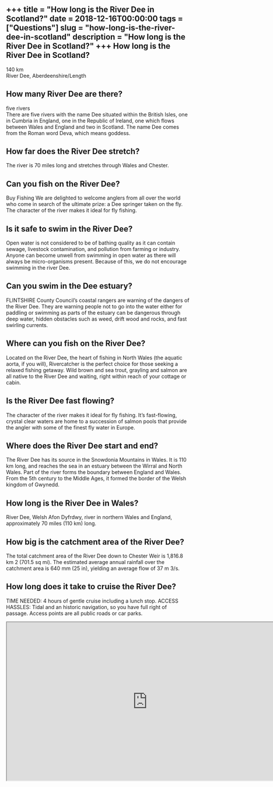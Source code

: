 +++
title = "How long is the River Dee in Scotland?"
date = 2018-12-16T00:00:00
tags = ["Questions"]
slug = "how-long-is-the-river-dee-in-scotland"
description = "How long is the River Dee in Scotland?"
+++
How long is the River Dee in Scotland?
--------------------------------------

140 km  
River Dee, Aberdeenshire/Length

How many River Dee are there?
-----------------------------

five rivers  
There are five rivers with the name Dee situated within the British Isles, one in Cumbria in England, one in the Republic of Ireland, one which flows between Wales and England and two in Scotland. The name Dee comes from the Roman word Deva, which means goddess.

How far does the River Dee stretch?
-----------------------------------

The river is 70 miles long and stretches through Wales and Chester.

Can you fish on the River Dee?
------------------------------

Buy Fishing We are delighted to welcome anglers from all over the world who come in search of the ultimate prize: a Dee springer taken on the fly. The character of the river makes it ideal for fly fishing.

Is it safe to swim in the River Dee?
------------------------------------

Open water is not considered to be of bathing quality as it can contain sewage, livestock contamination, and pollution from farming or industry. Anyone can become unwell from swimming in open water as there will always be micro-organisms present. Because of this, we do not encourage swimming in the river Dee.

Can you swim in the Dee estuary?
--------------------------------

FLINTSHIRE County Council’s coastal rangers are warning of the dangers of the River Dee. They are warning people not to go into the water either for paddling or swimming as parts of the estuary can be dangerous through deep water, hidden obstacles such as weed, drift wood and rocks, and fast swirling currents.

Where can you fish on the River Dee?
------------------------------------

Located on the River Dee, the heart of fishing in North Wales (the aquatic aorta, if you will), Rivercatcher is the perfect choice for those seeking a relaxed fishing getaway. Wild brown and sea trout, grayling and salmon are all native to the River Dee and waiting, right within reach of your cottage or cabin.

Is the River Dee fast flowing?
------------------------------

The character of the river makes it ideal for fly fishing. It’s fast-flowing, crystal clear waters are home to a succession of salmon pools that provide the angler with some of the finest fly water in Europe.

Where does the River Dee start and end?
---------------------------------------

The River Dee has its source in the Snowdonia Mountains in Wales. It is 110 km long, and reaches the sea in an estuary between the Wirral and North Wales. Part of the river forms the boundary between England and Wales. From the 5th century to the Middle Ages, it formed the border of the Welsh kingdom of Gwynedd.

How long is the River Dee in Wales?
-----------------------------------

River Dee, Welsh Afon Dyfrdwy, river in northern Wales and England, approximately 70 miles (110 km) long.

How big is the catchment area of the River Dee?
-----------------------------------------------

The total catchment area of the River Dee down to Chester Weir is 1,816.8 km 2 (701.5 sq mi). The estimated average annual rainfall over the catchment area is 640 mm (25 in), yielding an average flow of 37 m 3/s.

How long does it take to cruise the River Dee?
----------------------------------------------

TIME NEEDED: 4 hours of gentle cruise including a lunch stop. ACCESS HASSLES: Tidal and an historic navigation, so you have full right of passage. Access points are all public roads or car parks.

<iframe allow="accelerometer; autoplay; clipboard-write; encrypted-media; gyroscope; picture-in-picture" allowfullscreen="" class="__youtube_prefs__  epyt-is-override  no-lazyload" data-no-lazy="1" data-origheight="433" data-origwidth="770" data-skipgform_ajax_framebjll="" height="433" id="_ytid_18545" loading="lazy" src="https://www.youtube.com/embed/2wKJJZy6oXY?enablejsapi=1&autoplay=0&cc_load_policy=0&cc_lang_pref=&iv_load_policy=1&loop=0&modestbranding=0&rel=1&fs=1&playsinline=0&autohide=2&theme=dark&color=red&controls=1&" title="YouTube player" width="770"></iframe>